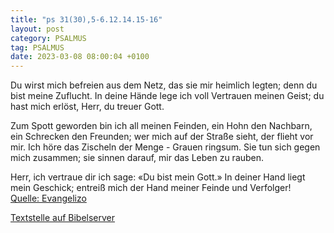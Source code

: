 ```yaml
---
title: "ps 31(30),5-6.12.14.15-16"
layout: post
category: PSALMUS
tag: PSALMUS
date: 2023-03-08 08:00:04 +0100
---
```

Du wirst mich befreien aus dem Netz, das sie mir heimlich legten;
denn du bist meine Zuflucht.
In deine Hände lege ich voll Vertrauen meinen Geist;
du hast mich erlöst, Herr, du treuer Gott.

Zum Spott geworden bin ich all meinen Feinden,
ein Hohn den Nachbarn, ein Schrecken den Freunden;
wer mich auf der Straße sieht, der flieht vor mir.<!--more-->
Ich höre das Zischeln der Menge - Grauen ringsum.
Sie tun sich gegen mich zusammen;
sie sinnen darauf, mir das Leben zu rauben.

Herr, ich vertraue dir
ich sage: «Du bist mein Gott.»
In deiner Hand liegt mein Geschick;
entreiß mich der Hand meiner Feinde und Verfolger!<br>
[Quelle: Evangelizo](https://evangeliumtagfuertag.org/DE/gospel)

[Textstelle auf Bibelserver](https://www.bibleserver.com/EU/ps31(30),5-6.12.14.15-16)
